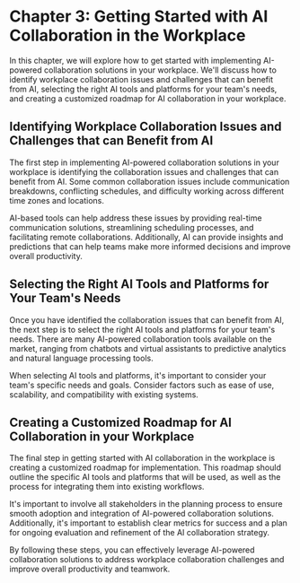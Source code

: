 Chapter 3: Getting Started with AI Collaboration in the Workplace
=================================================================

In this chapter, we will explore how to get started with implementing AI-powered collaboration solutions in your workplace. We'll discuss how to identify workplace collaboration issues and challenges that can benefit from AI, selecting the right AI tools and platforms for your team's needs, and creating a customized roadmap for AI collaboration in your workplace.

Identifying Workplace Collaboration Issues and Challenges that can Benefit from AI
----------------------------------------------------------------------------------

The first step in implementing AI-powered collaboration solutions in your workplace is identifying the collaboration issues and challenges that can benefit from AI. Some common collaboration issues include communication breakdowns, conflicting schedules, and difficulty working across different time zones and locations.

AI-based tools can help address these issues by providing real-time communication solutions, streamlining scheduling processes, and facilitating remote collaborations. Additionally, AI can provide insights and predictions that can help teams make more informed decisions and improve overall productivity.

Selecting the Right AI Tools and Platforms for Your Team's Needs
----------------------------------------------------------------

Once you have identified the collaboration issues that can benefit from AI, the next step is to select the right AI tools and platforms for your team's needs. There are many AI-powered collaboration tools available on the market, ranging from chatbots and virtual assistants to predictive analytics and natural language processing tools.

When selecting AI tools and platforms, it's important to consider your team's specific needs and goals. Consider factors such as ease of use, scalability, and compatibility with existing systems.

Creating a Customized Roadmap for AI Collaboration in your Workplace
--------------------------------------------------------------------

The final step in getting started with AI collaboration in the workplace is creating a customized roadmap for implementation. This roadmap should outline the specific AI tools and platforms that will be used, as well as the process for integrating them into existing workflows.

It's important to involve all stakeholders in the planning process to ensure smooth adoption and integration of AI-powered collaboration solutions. Additionally, it's important to establish clear metrics for success and a plan for ongoing evaluation and refinement of the AI collaboration strategy.

By following these steps, you can effectively leverage AI-powered collaboration solutions to address workplace collaboration challenges and improve overall productivity and teamwork.
